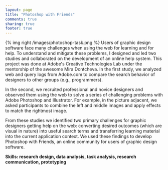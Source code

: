 ```yaml
---
layout: page
title: "Photoshop with Friends"
comments: true
sharing: true
footer: true
---
```

{% img right /images/photoshop-task.png %}
Users of graphic design software face many challenges when using the web for learning and for help. To understand and mitigate these problems, I designed and led two studies and collaborated on the development of an online help system. This project was done at Adobe's Creative Technologies Lab under the mentorship of the awesome Mira Dontcheva.
In the first study, we analyzed web and query logs from Adobe.com to compare the search behavior of designers to other groups (e.g., programmers).

In the second, we recruited professional and novice designers and observed them using the web to solve a series of challenging problems with Adobe Photoshop and Illustrator. For example, in the picture adjacent, we asked participants to combine the left and middle images and apply effects to match the rightmost image.

From these studies we identified two primary challenges for graphic designers getting help on the web: converting desired outcomes (which are visual in nature) into useful search terms and transferring learning material into the current application context. We used these findings to develop Photoshop with Friends, an online community for users of graphic design software.

**Skills: research design, data analysis, task analysis, research communication, prototyping**